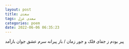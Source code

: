 ```yaml
---
layout: post
title: سعدی
tags: سعدی غزل
categories: poem
date: 2022-06-06 06:35:23
---
```


پیر بودم ز جفای فلک و جور زمان / باز پیرانه سرم عشق جوان بازآمد
